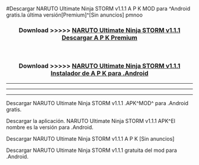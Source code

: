 #Descargar NARUTO Ultimate Ninja STORM v1.1.1 A P K MOD para ^Android gratis.la última versión[Premium]^[Sin anuncios] pmnoo



<div align="center">
<h3>Download >>>>> <a href="https://es-web.web.app/?es= NARUTO Ultimate Ninja STORM v1.1.1">NARUTO Ultimate Ninja STORM v1.1.1 Descargar A P K Premium</a></h3><br>

<h3>Download >>>>> <a href="https://es-web.web.app/?es= NARUTO Ultimate Ninja STORM v1.1.1">NARUTO Ultimate Ninja STORM v1.1.1 Instalador de A P K para .Android</a></h3>
</div>


----------------------------------------------------------

----------------------------------------------------------

----------------------------------------------------------

Descargar NARUTO Ultimate Ninja STORM v1.1.1 .APK^MOD^ para .Android gratis.

Descargar la aplicación. NARUTO Ultimate Ninja STORM v1.1.1 APK^El nombre es la versión para .Android.

Descargar NARUTO Ultimate Ninja STORM v1.1.1 A P K [Sin anuncios]

Descargar NARUTO Ultimate Ninja STORM v1.1.1 gratuita del mod para .Android.